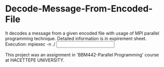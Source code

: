 # Decode-Message-From-Encoded-File
It decodes a message from a given encoded file with usage of MPI parallel programming technique. Detailed information is in expirement sheet.
Execution:  mpiexec -n <number of processes> ./<program name> <input name> <search key>
This project was an assignment in 'BBM442-Parallel Programming' course at HACETTEPE UNIVERSITY.

